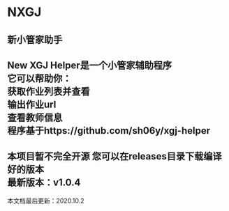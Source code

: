 # NXGJ
新小管家助手
-------------
New XGJ Helper是一个小管家辅助程序  
它可以帮助你：  
 获取作业列表并查看  
 输出作业url  
 查看教师信息  
 程序基于https://github.com/sh06y/xgj-helper
-------------  
本项目暂不完全开源
您可以在releases目录下载编译好的版本  
最新版本：v1.0.4  
--------------  
本文档最后更新：2020.10.2    
